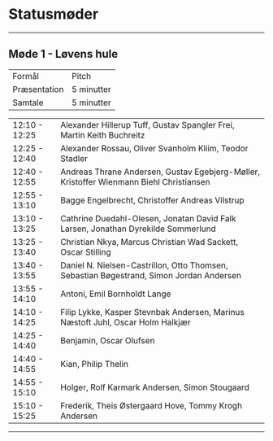 # Statusmøder

--------------------------------------------------------------------------------------------------------

## Møde 1 - Løvens hule

|               |               |
| ------------- | ------------- |
| Formål        | Pitch         |
| Præsentation  | 5 minutter    |
| Samtale       | 5 minutter    |

|               |               |
| --------------| --------------|
| 12:10 - 12:25 | Alexander Hillerup Tuff, Gustav Spangler Frei, Martin Keith Buchreitz |
| 12:25 - 12:40 | Alexander Rossau, Oliver Svanholm Kliim, Teodor Stadler |
| 12:40 - 12:55 | Andreas Thrane Andersen, Gustav Egebjerg-Møller, Kristoffer Wienmann Biehl Christiansen |
| 12:55 - 13:10 | Bagge Engelbrecht, Christoffer Andreas Vilstrup |
| 13:10 - 13:25 | Cathrine Duedahl-Olesen, Jonatan David Falk Larsen, Jonathan Dyrekilde Sommerlund |
| 13:25 - 13:40 | Christian Nkya, Marcus Christian Wad Sackett, Oscar Stilling |
| 13:40 - 13:55 | Daniel N. Nielsen-Castrillon, Otto Thomsen, Sebastian Bøgestrand, Simon Jordan Andersen |
| 13:55 - 14:10 | Antoni, Emil Bornholdt Lange |
| 14:10 - 14:25 | Filip Lykke, Kasper Stevnbak Andersen, Marinus Næstoft Juhl, Oscar Holm Halkjær |
| 14:25 - 14:40 | Benjamin, Oscar Olufsen |
| 14:40 - 14:55 | Kian, Philip Thelin |
| 14:55 - 15:10 | Holger, Rolf Karmark Andersen, Simon Stougaard |
| 15:10 - 15:25 | Frederik, Theis Østergaard Hove, Tommy Krogh Andersen |



































































































































































































































































































































































































































































































































































































































































































































































































































































































































































































--------------------------------------------------------------------------------------------------------
